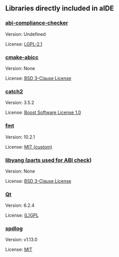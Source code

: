 ## Libraries directly included in aIDE

### [abi-compliance-checker](https://github.com/lvc/abi-compliance-checker)

Version: Undefined

License: [LGPL-2.1](https://github.com/lvc/abi-compliance-checker/blob/master/LICENSE)

### [cmake-abicc](https://github.com/Oleh-Kravchenko/cmake-abicc)

Version: None

License: [BSD 3-Clause License](https://github.com/Oleh-Kravchenko/cmake-abicc/blob/master/LICENSE)

### [catch2](https://github.com/catchorg/Catch2/)

Version: 3.5.2

License: [Boost Software License 1.0](https://github.com/catchorg/Catch2/blob/v3.5.2/LICENSE.txt)

### [fmt](https://github.com/fmtlib/fmt/)

Version: 10.2.1

License: [MIT (custom)](https://github.com/fmtlib/fmt/blob/10.2.1/LICENSE.rst)

### [libyang (parts used for ABI check)](https://github.com/CESNET/libyang/blob/master/CMakeModules/ABICheck.cmake)

Version: None

License: [BSD 3-Clause License](https://github.com/CESNET/libyang/blob/master/LICENSE)

### [Qt](https://www.qt.io/)

Version: 6.2.4

License: [(L)GPL](https://www.qt.io/licensing/)

### [spdlog](https://github.com/gabime/spdlog/)

Version: v1.13.0

License: [MIT](https://github.com/gabime/spdlog/blob/v1.13.0/LICENSE)
